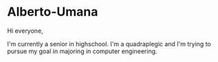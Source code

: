 # Alberto-Umana

Hi everyone,

I'm currently a senior in highschool. I'm a quadraplegic and I'm trying to pursue my goal in majoring in computer engineering.
